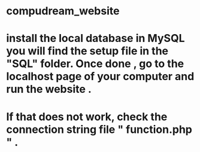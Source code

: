 # compudream_website
# install the local database in MySQL you will find the setup file in the "SQL" folder. Once done , go to the localhost page of your computer and run the website .
# If that does not work, check the connection string file " function.php " .
